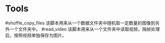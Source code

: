 # Tools
  #shuffle_copy_files
该脚本用来从一个数据文件夹中随机取一定数量的图像到另外一个文件夹中。
  #read_video
该脚本用来从一个文件夹中读取视频，隔帧处理后，按照视频单独保存为图片。
